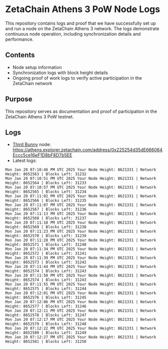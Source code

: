 # ZetaChain Athens 3 PoW Node Logs
This repository contains logs and proof that we have successfully set up and run a node on the ZetaChain Athens 3 network. The logs demonstrate continuous node operation, including synchronization details and performance.

## Contents
- Node setup information
- Synchronization logs with block height details
- Ongoing proof of work logs to verify active participation in the ZetaChain network

## Purpose
This repository serves as documentation and proof of participation in the ZetaChain Athens 3 PoW testnet.

## Logs

- [Third Bunny](https://thirdbunny.xyz/) node: https://athens.explorer.zetachain.com/address/0x225254d35dE666064Eccc5ce16eF1D8bF8D7b5EE
- Latest logs:
```
Mon Jan 20 07:10:46 PM UTC 2025 Your Node Height: 8621331 | Network Height: 8652563 | Blocks Left: 31232
Mon Jan 20 07:10:51 PM UTC 2025 Your Node Height: 8621331 | Network Height: 8652564 | Blocks Left: 31233
Mon Jan 20 07:10:57 PM UTC 2025 Your Node Height: 8621331 | Network Height: 8652565 | Blocks Left: 31234
Mon Jan 20 07:11:02 PM UTC 2025 Your Node Height: 8621331 | Network Height: 8652566 | Blocks Left: 31235
Mon Jan 20 07:11:07 PM UTC 2025 Your Node Height: 8621331 | Network Height: 8652567 | Blocks Left: 31236
Mon Jan 20 07:11:13 PM UTC 2025 Your Node Height: 8621331 | Network Height: 8652568 | Blocks Left: 31237
Mon Jan 20 07:11:18 PM UTC 2025 Your Node Height: 8621331 | Network Height: 8652569 | Blocks Left: 31238
Mon Jan 20 07:11:23 PM UTC 2025 Your Node Height: 8621331 | Network Height: 8652570 | Blocks Left: 31239
Mon Jan 20 07:11:28 PM UTC 2025 Your Node Height: 8621331 | Network Height: 8652571 | Blocks Left: 31240
Mon Jan 20 07:11:34 PM UTC 2025 Your Node Height: 8621331 | Network Height: 8652572 | Blocks Left: 31241
Mon Jan 20 07:11:39 PM UTC 2025 Your Node Height: 8621331 | Network Height: 8652573 | Blocks Left: 31242
Mon Jan 20 07:11:44 PM UTC 2025 Your Node Height: 8621331 | Network Height: 8652574 | Blocks Left: 31243
Mon Jan 20 07:11:50 PM UTC 2025 Your Node Height: 8621331 | Network Height: 8652574 | Blocks Left: 31243
Mon Jan 20 07:11:55 PM UTC 2025 Your Node Height: 8621331 | Network Height: 8652575 | Blocks Left: 31244
Mon Jan 20 07:12:01 PM UTC 2025 Your Node Height: 8621331 | Network Height: 8652576 | Blocks Left: 31245
Mon Jan 20 07:12:06 PM UTC 2025 Your Node Height: 8621331 | Network Height: 8652577 | Blocks Left: 31246
Mon Jan 20 07:12:11 PM UTC 2025 Your Node Height: 8621331 | Network Height: 8652578 | Blocks Left: 31247
Mon Jan 20 07:12:17 PM UTC 2025 Your Node Height: 8621331 | Network Height: 8652579 | Blocks Left: 31248
Mon Jan 20 07:12:22 PM UTC 2025 Your Node Height: 8621331 | Network Height: 8652580 | Blocks Left: 31249
Mon Jan 20 07:12:27 PM UTC 2025 Your Node Height: 8621331 | Network Height: 8652581 | Blocks Left: 31250
```
